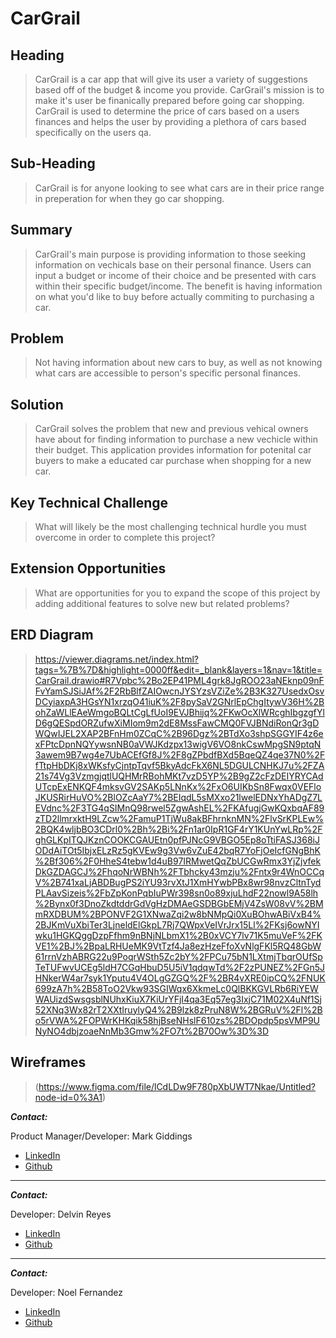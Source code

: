 
# CarGrail #

## Heading ##
  > CarGrail is a car app that will give its user a variety of suggestions based off of the budget & income you provide. CarGrail's mission is to make it's user be finanically prepared before going car shopping. CarGrail is used to determine the price of cars based on a users finances and helps the user by providing a plethora of cars based specifically on the users    qa.
  

## Sub-Heading ##
  > CarGrail is for anyone looking to see what cars are in their price range in preperation for when they go car shopping.
  

## Summary ##
  > CarGrail's main purpose is providing information to those seeking information on vechicals base on their personal finance. Users can input a budget or income of their choice and be presented with cars within their specific budget/income. The benefit is having information on what you'd like to buy before actually commiting to purchasing a car.

## Problem ##
  > Not having information about new cars to buy, as well as not knowing what cars are accessible to person's specific personal finances.

## Solution ##
  > CarGrail solves the problem that new and previous vehical owners have about for finding information to purchase a new vechicle within their budget. This application provides information for potenital car buyers to make a educated car purchase when shopping for a new car.

## Key Technical Challenge ##
  > What will likely be the most challenging technical hurdle you must overcome in order to complete this project?

## Extension Opportunities ##
  > What are opportunities for you to expand the scope of this project by adding additional features to solve new but related problems?

## ERD Diagram
  > https://viewer.diagrams.net/index.html?tags=%7B%7D&highlight=0000ff&edit=_blank&layers=1&nav=1&title=CarGrail.drawio#R7Vpbc%2Bo2EP41PML4grk8JgROO23aNEknp09nFFvYamSJSiJAf%2F2RbBlfZAIOwcnJYSYzsVZiZe%2B3K327UsedxOsvDCyiaxpA3HGsYN1xrzqO41iuK%2F8pySaV2GNrlEpChgItywV36H%2BohZaWLlEAeWmgoBQLtCgLfUoI9EVJBhijq%2FKwOcXlWRcghIbgzgfYlD6gQESpdORZufwXiMIom9m2dE8MssFawCMQ0FVJBNdiRonQr3gDWQwIJEL2XAP2BFnHm0ZCqC%2B96Dgz%2BTdXo3shpSGGYIF4z6exFPtcDpnNQYywsnNB0aVWJKdzpx13wigV6VO8nkCswMpgSN9ptqN3awem9B7wg4e7UbACEfGf8J%2F8gZPbdfBXd5BqeQZ4qe37N0%2FfTtpHbDKj8xWKsfyCjntpTqvf5BkyAdcFkX6NL5DGULCNHKJ7u%2FZA21s74Vg3VzmgjqtlUQHMrRBohMKt7vzD5YP%2B9gZ2cFzDEIYRYCAdUTcpExENKQF4mksvGV2SAKp5LNnKx%2FxO6UIKbSn8Fwqx0VEFloJKUSRirHuVO%2BlOZcAaY7%2BEIqdL5sMXxo21lwelEDNxYhADgZ7LEVdnc%2F3TG4qSIMnQ98rwel5ZgwAshEL%2FKAfugjGwKQxbqAF89zTD2llmrxktH9LZcw%2FamuP1TjWu8akBFhrnknMN%2FlvSrKPLEw%2BQK4wljbBO3CDrl0%2Bh%2Bi%2Fn1ar0IpR1GF4rY1KUnYwLRp%2FghGLKpITQJKznCOOKCGAUEtn0pfPJNcG9VBGO5Ep8oTtiFASJ368iJODdAiTOt5IbjxELzRz5gKVEw9g3Vw6vZuE42bqR7YoFjOeIcfGNgBhK%2Bf306%2F0HheS4tebw1d4uB97IRMwetQqZbUCGwRmx3YjZjvfekDkGZDAGCJ%2FhqoNrWBNh%2FTbhcky43mzju%2Fntx9r4WnOCCqV%2B741xaLjABDBugPS2iYU93rvXtJ1XmHYwbPBx8wr98nvzCltnTydPLAavSizeis%2FbZpKonPqbIuPWr398sn0o89xjuLhdF22nowl9A58lh%2Bynx0f3DnoZkdtddrGdVgHzDMAeGSDBGbEMjV4ZsW08vV%2BMmRXDBUM%2BPONVF2G1XNwaZqi2w8bNMpQi0XuBOhwABiVxB4%2BJKmVuXbiTer3LjneldElGkpL7Rj7QWpxVeIVrJrx15Ll%2FKsj6owNYIwku1HGKQggDzpFfhm9nBNjNLbmX1%2B0xVCY7lv71K5muVeF%2FKVE1%2BJ%2BpaLRHUeMK9VtTzf4Ja8ezHzeFfoXvNlgFKl5RQ48GbW61rrnVzhABRG22u9PoqrWSth5Zc2bY%2FPCu75bN1LXtmjTbqrOUfSpTeTUFwvUCEg5ldH7CGqHbuD5U5iV1qdqwTd%2F2zPUNEZ%2FGn5JHNkerW4ar7syk1Yputu4V4OLgGZGQ%2F%2BR4vXRE0ipCQ%2FNUK699zA7h%2B58ToO2Vkw93SGIWqx6XkmeLc0QlBKKGVLRb6RiYEWWAUizdSwsgsblNUhxKiuX7KiUrYFjI4qa3Eq57eg3IxjC71M02X4uNf1Sj52XNq3Wx82rT2XXtIruylyQ4%2B9lzk8zPruN8W%2BGRuV%2Fl%2Bo5rVWA%2FOPWrKHKqik58hjBseNHslF610zs%2BDOpdp5psVMP9UNyNO4dbjzoaeNnMb3Gmw%2FO7t%2B70Ow%3D%3D

## Wireframes
  > (https://www.figma.com/file/lCdLDw9F780pXbUWT7Nkae/Untitled?node-id=0%3A1)

***Contact:***

Product Manager/Developer: Mark Giddings

* [LinkedIn](https://www.linkedin.com/in/mark-giddings-104a74146/)
* [Github](https://github.com/MarkGiddings202)

___

***Contact:***

Developer: Delvin Reyes

* [LinkedIn](https://www.linkedin.com/in/delvinreyes/)
* [Github](https://github.com/DelvinReyes95)
  
___

***Contact:***

Developer: Noel Fernandez

* [LinkedIn](https://www.linkedin.com/in/noelfernandez98/)
* [Github](https://github.com/noelfernandez98)
